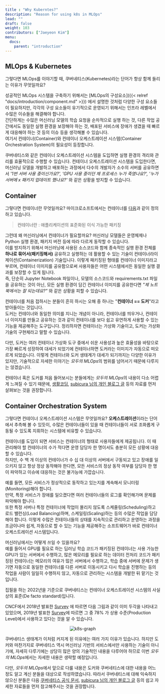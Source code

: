 ```yaml
---
title : "Why Kuberntes?"
description: "Reason for using k8s in MLOps"
lead: ""
draft: false
weight: 103
contributors: ["Jaeyeon Kim"]
menu:
  docs:
    parent: "introduction"
---
```


## MLOps & Kubernetes

그렇다면 MLOps를 이야기할 때, 쿠버네티스(Kubernetes)라는 단어가 항상 함께 들리는 이유가 무엇일까요?

성공적인 MLOps 시스템을 구축하기 위해서는 [MLOps의 구성요소]({{< relref "docs/introduction/component.md" >}}) 에서 설명한 것처럼 다양한 구성 요소들이 필요하지만, 각각의 구성 요소들이 유기적으로 운영되기 위해서는 인프라 레벨에서 수많은 이슈들을 해결해야 합니다.  
간단하게는 수많은 머신러닝 모델의 학습 요청을 순차적으로 실행 하는 것, 다른 작업 공간에서도 동일한 실행 환경을 보장해야 하는 것, 배포된 서비스에 장애가 생겼을 때 빠르게 대응해야 하는 것 등의 이슈 등을 생각해볼 수 있습니다.  
여기서 컨테이너(Container)와 컨테이너 오케스트레이션 시스템(Container Orchestration System)의 필요성이 등장합니다.

쿠버네티스와 같은 컨테이너 오케스트레이션 시스템을 도입하면 실행 환경의 격리와 관리를 효율적으로 수행할 수 있습니다. 컨테이너 오케스트레이션 시스템을 도입한다면, 머신러닝 모델을 개발하고 배포하는 과정에서 다수의 개발자가 소수의 서버를 공유하면서 *'1번 서버 사용 중이신가요?', 'GPU 사용 중이던 제 프로세스 누가 죽였나요?', '누가 서버에 x 패키지 업데이트 했나요?'* 와 같은 상황을 방지할 수 있습니다.

## Container

그렇다면 컨테이너란 무엇일까요? 마이크로소프트에서는 컨테이너를 [다음](https://azure.microsoft.com/ko-kr/overview/what-is-a-container/)과 같이 정의하고 있습니다.

> 컨테이너란 : 애플리케이션의 표준화된 이식 가능한 패키징

그런데 왜 머신러닝에서 컨테이너가 필요할까요? 머신러닝 모델들은 운영체제나 Python 실행 환경, 패키지 버전 등에 따라 다르게 동작할 수 있습니다.  
이를 방지하기 위해서 머신러닝에 사용된 소스코드와 함께 종속적인 실행 환경 전체를 **하나로 묶어서(패키징해서)** 공유하고 실행하는 데 활용할 수 있는 기술이 컨테이너라이제이션(Containerization) 기술입니다.
이렇게 패키징된 형태를 컨테이너 이미지라고 부르며, 컨테이너 이미지를 공유함으로써 사용자들은 어떤 시스템에서든 동일한 실행 결과를 보장할 수 있게 됩니다.  
즉, 단순히 Jupyter Notebook 파일이나, 모델의 소스코드와 requirements.txt 파일을 공유하는 것이 아닌, 모든 실행 환경이 담긴 컨테이너 이미지를 공유한다면 *"제 노트북에서는 잘 되는데요?"* 와 같은 상황을 피할 수 있습니다.

컨테이너를 처음 접하시는 분들이 흔히 하시는 오해 중 하나는 "**컨테이너 == 도커**"라고 받아들이는 것입니다.  
도커는 컨테이너와 동일한 의미를 지니는 개념이 아니라, 컨테이너를 띄우거나, 컨테이너 이미지를 만들고 공유하는 것과 같이 컨테이너를 보다 쉽고 유연하게 사용할 수 있는 기능을 제공해주는 도구입니다. 정리하자면 컨테이너는 가상화 기술이고, 도커는 가상화 기술의 구현체라고 말할 수 있습니다.

다만, 도커는 여러 컨테이너 가상화 도구 중에서 쉬운 사용성과 높은 효율성을 바탕으로 가장 빠르게 성장하여 대세가 되었기에 컨테이너하면 도커라는 이미지가 자동으로 떠오르게 되었습니다. 이렇게 컨테이너와 도커 생태계가 대세가 되기까지는 다양한 이유가 있지만, 기술적으로 자세한 이야기는 *모두의 MLOps*의 범위를 넘어서기 때문에 다루지는 않겠습니다.

컨테이너 혹은 도커를 처음 들어보시는 분들에게는 *모두의 MLOps*의 내용이 다소 어렵게 느껴질 수 있기 때문에, [생활코딩](https://opentutorials.org/course/4781), [subicura 님의 개인 블로그 글](https://subicura.com/2017/01/19/docker-guide-for-beginners-1.html) 등의 자료를 먼저 살펴보는 것을 권장합니다.

## Container Orchestration System

그렇다면 컨테이너 오케스트레이션 시스템은 무엇일까요? **오케스트레이션**이라는 단어에서 추측해 볼 수 있듯이, 수많은 컨테이너들이 있을 때 컨테이너들이 서로 조화롭게 구동될 수 있도록 지휘하는 시스템에 비유할 수 있습니다.

컨테이너를 도입이 되면 서비스는 컨테이너의 형태로 사용자들에게 제공됩니다. 이 때 관리해야 할 컨테이너의 수가 적다면 운영 담당자 한 명이서도 충분히 모든 상황에 대응할 수 있습니다.  
하지만, 수 백 개 이상의 컨테이너가 수 십 대 이상의 서버에서 구동되고 있고 장애를 일으키지 않고 항상 정상 동작해야 한다면, 모든 서비스의 정상 동작 여부를 담당자 한 명이 파악하고 이슈에 대응하는 것은 불가능에 가깝습니다.

예를 들면, 모든 서비스가 정상적으로 동작하고 있는지를 계속해서 모니터링(Monitoring)해야 합니다.  
만약, 특정 서비스가 장애를 일으켰다면 여러 컨테이너들의 로그를 확인해가며 문제를 파악해야 합니다.  
또한 특정 서버나 특정 컨테이너에 작업이 몰리지 않도록 스케줄링(Scheduling)하고 로드 밸런싱(Load Balancing)하며, 스케일링(Scaling)하는 등의 수많은 작업을 담당해야 합니다.
이렇게 수많은 컨테이너들의 상태를 지속적으로 관리하고 운영하는 과정을 조금이나마 쉽게, 자동으로 할 수 있는 기능을 제공해주는 소프트웨어가 바로 컨테이너 오케스트레이션 시스템입니다.  

머신러닝에서는 어떻게 쓰일 수 있을까요?  
예를 들어서 GPU를 필요로 하는 딥러닝 학습 코드가 패키징된 컨테이너는 사용 가능한 GPU가 있는 서버에서 수행하고, 많은 메모리를 필요로 하는 데이터 전처리 코드가 패키징된 컨테이너는 메모리의 여유가 많은 서버에서 수행하고, 학습 중에 서버에 문제가 생기면 자동으로 동일한 컨테이너를 다른 서버로 이동시키고 다시 학습을 진행하는 등의 작업을 사람이 일일히 수행하지 않고, 자동으로 관리하는 시스템을 개발한 뒤 맡기는 것입니다.

집필을 하는 2022년을 기준으로 쿠버네티스는 컨테이너 오케스트레이션 시스템의 사실상의 표준(De facto standard)입니다.

CNCF에서 2018년 발표한 [Survey](https://www.cncf.io/blog/2018/08/29/cncf-survey-use-of-cloud-native-technologies-in-production-has-grown-over-200-percent/) 에 따르면 다음 그림과 같이 이미 두각을 나타내고 있었으며, 2019년 발표한 [Survey](https://www.cncf.io/wp-content/uploads/2020/08/CNCF_Survey_Report.pdf)에 따르면 그 중 78% 가 상용 수준(Production Level)에서 사용하고 있다는 것을 알 수 있습니다.

<p align="center">
  <img src="/images/docs/introduction/k8s-graph.png" title="k8s-graph"/>
</p>

쿠버네티스 생태계가 이처럼 커지게 된 이유에는 여러 가지 이유가 있습니다. 하지만 도커와 마찬가지로 쿠버네티스 역시 머신러닝 기반의 서비스에서만 사용하는 기술이 아니기에, 자세히 다루기에는 상당히 많은 양의 기술적인 내용을 다루어야 하므로 이번 *모두의 MLOps*에서는 자세한 내용은 생략할 예정입니다.

다만, *모두의 MLOps*에서 앞으로 다룰 내용은 도커와 쿠버네티스에 대한 내용을 어느 정도 알고 계신 분들을 대상으로 작성하였습니다. 따라서 쿠버네티스에 대해 익숙하지 않으신 분들은 다음 [쿠버네티스 공식 문서](https://kubernetes.io/ko/docs/concepts/overview/what-is-kubernetes/), [subicura 님의 개인 블로그 글](https://subicura.com/k8s/) 등의 쉽고 자세한 자료들을 먼저 참고해주시는 것을 권장합니다.
